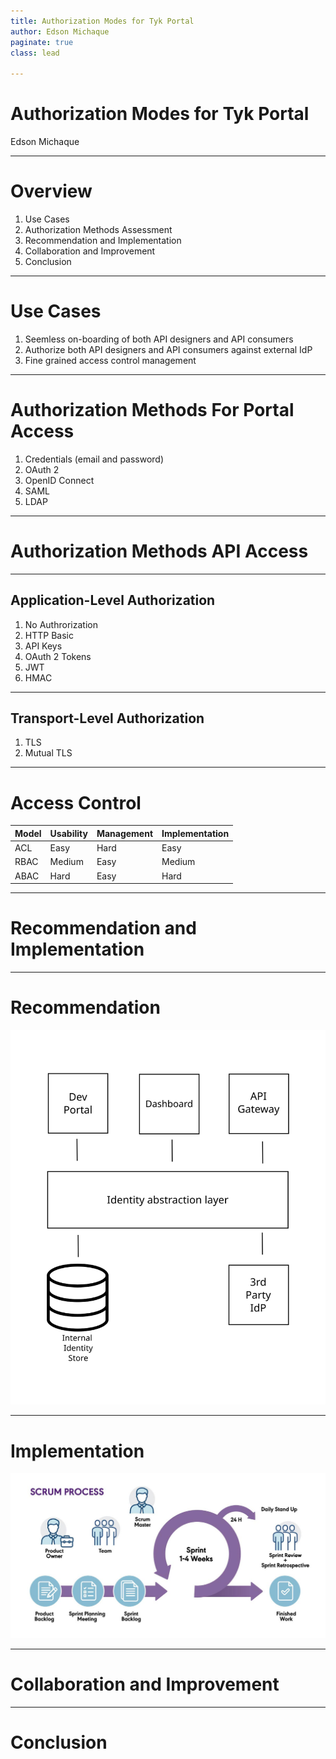 ```yaml
---
title: Authorization Modes for Tyk Portal
author: Edson Michaque
paginate: true
class: lead

---
```

# Authorization Modes for Tyk Portal
Edson Michaque

---

# Overview

1. Use Cases
2. Authorization Methods Assessment
3. Recommendation and Implementation
4. Collaboration and Improvement
5. Conclusion

---
# Use Cases

1. Seemless on-boarding of both API designers and API consumers
2. Authorize both API designers and API consumers against external IdP
3. Fine grained access control management

---
# Authorization Methods For Portal Access

1. Credentials (email and password)
2. OAuth 2
3. OpenID Connect
4. SAML
5. LDAP

---
# Authorization Methods API Access

---
## Application-Level Authorization

1. No Authrorization
2. HTTP Basic
3. API Keys
4. OAuth 2 Tokens
5. JWT
6. HMAC

---
## Transport-Level Authorization

1. TLS
2. Mutual TLS

---
# Access Control

| Model | Usability | Management   | Implementation |
|------ |-----------|--------------|----------------|
| ACL   | Easy      | Hard         | Easy           |
| RBAC  | Medium    | Easy         | Medium         |
| ABAC  | Hard      | Easy         | Hard           |

---
# Recommendation and Implementation

---
# Recommendation

![image info](./images/ial.svg)

---
# Implementation

![image info](./images/scrum.jpg)

---
# Collaboration and Improvement

---
# Conclusion

